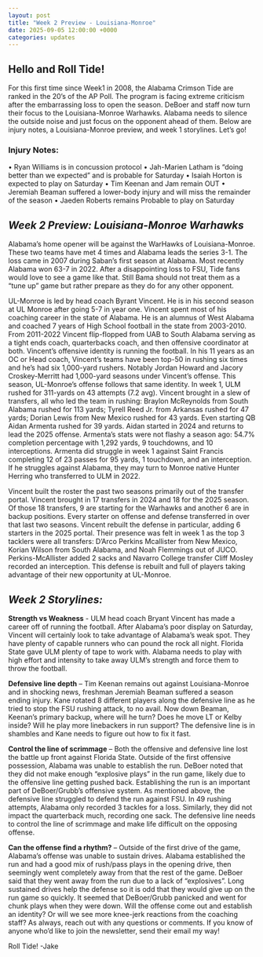 ```yaml
---
layout: post
title: "Week 2 Preview - Louisiana-Monroe"
date: 2025-09-05 12:00:00 +0000
categories: updates
---
```


## Hello and Roll Tide!

For this first time since Week1 in 2008, the Alabama Crimson Tide are ranked in the 20’s of the AP Poll. The program is facing extreme criticism after the embarrassing loss to open the season. DeBoer and staff now turn their focus to the Louisiana-Monroe Warhawks. Alabama needs to silence the outside noise and just focus on the opponent ahead of them. Below are injury notes, a Louisiana-Monroe preview, and week 1 storylines. Let’s go!

### Injury Notes:
•	Ryan Williams is in concussion protocol 
•	Jah-Marien Latham is “doing better than we expected” and is probable for Saturday
•	Isaiah Horton is expected to play on Saturday
•	Tim Keenan and Jam remain OUT
•	Jeremiah Beaman suffered a lower-body injury and will miss the remainder of the season
•	Jaeden Roberts remains Probable to play on Saturday


## ***Week 2 Preview: Louisiana-Monroe Warhawks***

Alabama’s home opener will be against the WarHawks of Louisiana-Monroe. These two teams have met 4 times and Alabama leads the series 3-1. The loss came in 2007 during Saban’s first season at Alabama. Most recently Alabama won 63-7 in 2022. After a disappointing loss to FSU, Tide fans would love to see a game like that. Still Bama should not treat them as a “tune up” game but rather prepare as they do for any other opponent.

UL-Monroe is led by head coach Byrant Vincent. He is in his second season at UL Monroe after going 5-7 in year one. Vincent spent most of his coaching career in the state of Alabama. He is an alumnus of West Alabama and coached 7 years of High School football in the state from 2003-2010. From 2011-2022 Vincent flip-flopped from UAB to South Alabama serving as a tight ends coach, quarterbacks coach, and then offensive coordinator at both. Vincent’s offensive identity is running the football. In his 11 years as an OC or Head coach, Vincent’s teams have been top-50 in rushing six times and he’s had six 1,000-yard rushers. Notably Jordan Howard and Jacory Croskey-Merritt had 1,000-yard seasons under Vincent’s offense. This season, UL-Monroe’s offense follows that same identity. In week 1, ULM rushed for 311-yards on 43 attempts (7.2 avg). Vincent brought in a slew of transfers, all who led the team in rushing: Braylon McReynolds from South Alabama rushed for 113 yards; Tyrell Reed Jr. from Arkansas rushed for 47 yards; Dorian Lewis from New Mexico rushed for 43 yards. Even starting QB Aidan Armenta rushed for 39 yards. Aidan started in 2024 and returns to lead the 2025 offense. Armenta’s stats were not flashy a season ago: 54.7% completion percentage with 1,292 yards, 9 touchdowns, and 10 interceptions. Armenta did struggle in week 1 against Saint Francis completing 12 of 23 passes for 95 yards, 1 touchdown, and an interception. If he struggles against Alabama, they may turn to Monroe native Hunter Herring who transferred to ULM in 2022.

Vincent built the roster the past two seasons primarily out of the transfer portal. Vincent brought in 17 transfers in 2024 and 18 for the 2025 season. Of those 18 transfers, 9 are starting for the Warhawks and another 6 are in backup positions. Every starter on offense and defense transferred in over that last two seasons. Vincent rebuilt the defense in particular, adding 6 starters in the 2025 portal. Their presence was felt in week 1 as the top 3 tacklers were all transfers: D’Arco Perkins Mcallister from New Mexico, Korian Wilson from South Alabama, and Noah Flemmings out of JUCO. Perkins-McAllister added 2 sacks and Navarro College transfer Cliff Mosley recorded an interception. This defense is rebuilt and full of players taking advantage of their new opportunity at UL-Monroe.


## ***Week 2 Storylines:***

**Strength vs Weakness** - ULM head coach Bryant Vincent has made a career off of running the football. After Alabama’s poor display on Saturday, Vincent will certainly look to take advantage of Alabama’s weak spot. They have plenty of capable runners who can pound the rock all night. Florida State gave ULM plenty of tape to work with.  Alabama needs to play with high effort and intensity to take away ULM’s strength and force them to throw the football.

**Defensive line depth** – Tim Keenan remains out against Louisiana-Monroe and in shocking news, freshman Jeremiah Beaman suffered a season ending injury. Kane rotated 8 different players along the defensive line as he tried to stop the FSU rushing attack, to no avail. Now down Beaman, Keenan’s primary backup, where will he turn? Does he move LT or Kelby inside? Will he play more linebackers in run support? The defensive line is in shambles and Kane needs to figure out how to fix it fast.

**Control the line of scrimmage** – Both the offensive and defensive line lost the battle up front against Florida State. Outside of the first offensive possession, Alabama was unable to establish the run. DeBoer noted that they did not make enough “explosive plays” in the run game, likely due to the offensive line getting pushed back. Establishing the run is an important part of DeBoer/Grubb’s offensive system. As mentioned above, the defensive line struggled to defend the run against FSU. In 49 rushing attempts, Alabama only recorded 3 tackles for a loss. Similarly, they did not impact the quarterback much, recording one sack. The defensive line needs to control the line of scrimmage and make life difficult on the opposing offense.

**Can the offense find a rhythm?** – Outside of the first drive of the game, Alabama’s offense was unable to sustain drives. Alabama established the run and had a good mix of rush/pass plays in the opening drive, then seemingly went completely away from that the rest of the game. DeBoer said that they went away from the run due to a lack of “explosives”. Long sustained drives help the defense so it is odd that they would give up on the run game so quickly. It seemed that DeBoer/Grubb panicked and went for chunk plays when they were down. Will the offense come out and establish an identity? Or will we see more knee-jerk reactions from the coaching staff?
As always, reach out with any questions or comments. If you know of anyone who’d like to join the newsletter, send their email my way!

Roll Tide!
-Jake
